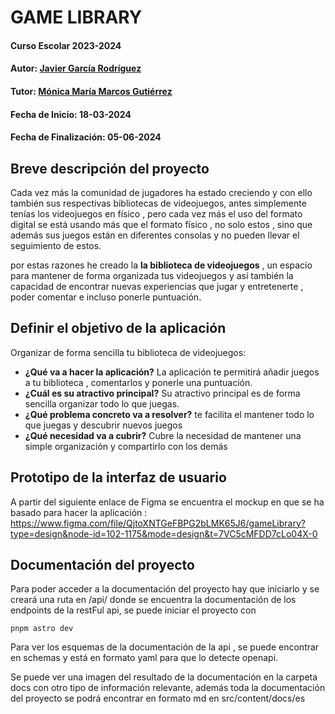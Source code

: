 # GAME LIBRARY

#### Curso Escolar 2023-2024

#### Autor: [Javier García Rodríguez](https://github.com/javigar322)

#### Tutor: [Mónica María Marcos Gutiérrez](https://github.com/monicamg12)

#### Fecha de Inicio: 18-03-2024

#### Fecha de Finalización: 05-06-2024

## Breve descripción del proyecto

Cada vez más la comunidad de jugadores ha estado creciendo y con ello también
sus respectivas bibliotecas de videojuegos, antes simplemente tenías los
videojuegos en físico , pero cada vez más el uso del formato digital
se está usando más que el formato físico , no solo estos , sino que
además sus juegos están en diferentes consolas y no pueden
llevar el seguimiento de estos.

por estas razones he creado la **la biblioteca de videojuegos** ,
un espacio para mantener de forma organizada tus videojuegos y
así también la capacidad de encontrar nuevas experiencias
que jugar y entretenerte , poder comentar e incluso ponerle
puntuación.

## Definir el objetivo de la aplicación

Organizar de forma sencilla tu biblioteca de videojuegos:

- **¿Qué va a hacer la aplicación?** La aplicación te permitirá
  añadir juegos a tu biblioteca , comentarlos y ponerle una puntuación.
- **¿Cuál es su atractivo principal?** Su atractivo principal
  es de forma sencilla organizar todo lo que juegas.
- **¿Qué problema concreto va a resolver?** te facilita el
  mantener todo lo que juegas y descubrir nuevos juegos
- **¿Qué necesidad va a cubrir?** Cubre la necesidad de
  mantener una simple organización y compartirlo con los demás

## Prototipo de la interfaz de usuario

A partir del siguiente enlace de Figma se encuentra
el mockup en que se ha basado para hacer la aplicación :
https://www.figma.com/file/QjtoXNTGeFBPG2bLMK65J6/gameLibrary?type=design&node-id=102-1175&mode=design&t=7VC5cMFDD7cLo04X-0

## Documentación del proyecto

Para poder acceder a la documentación del proyecto hay que iniciarlo
y se creará una ruta en /api/ donde se encuentra la documentación
de los endpoints de la restFul api, se puede iniciar el proyecto con

```
pnpm astro dev
```

Para ver los esquemas de la documentación de la api , se
puede encontrar en schemas y está en formato yaml para que
lo detecte openapi.

Se puede ver una imagen del resultado de la documentación en
la carpeta docs con otro tipo de información relevante, además
toda la documentación del proyecto se podrá encontrar en formato
md en src/content/docs/es
